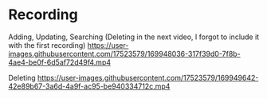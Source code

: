 # Recording

Adding, Updating, Searching (Deleting in the next video, I forgot to include it with the first recording)
https://user-images.githubusercontent.com/17523579/169948036-317f39d0-7f8b-4ae4-be0f-6d5af72d49f4.mp4

Deleting
https://user-images.githubusercontent.com/17523579/169949642-42e89b67-3a6d-4a9f-ac95-be940334712c.mp4
